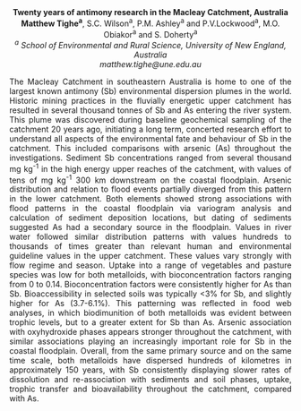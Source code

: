 <center><strong>Twenty years of antimony research in the Macleay Catchment,
Australia</strong>

<center><strong>Matthew Tighe<sup>a</sup></strong>, S.C. Wilson<sup>a</sup>, P.M. Ashley<sup>a</sup> and P.V.Lockwood<sup>a</sup>, M.O. Obiakor<sup>a</sup> and S. Doherty<sup>a</sup>

<center><i><sup>a</sup> School of Environmental and Rural Science, University of New
England, Australia</i>

<center><i>matthew.tighe@une.edu.au</i>

<p style=text-align:justify>The Macleay Catchment in southeastern Australia is home to one of the
largest known antimony (Sb) environmental dispersion plumes in the
world. Historic mining practices in the fluvially energetic upper
catchment has resulted in several thousand tonnes of Sb and As entering
the river system. This plume was discovered during baseline geochemical
sampling of the catchment 20 years ago, initiating a long term,
concerted research effort to understand all aspects of the environmental
fate and behaviour of Sb in the catchment. This included comparisons
with arsenic (As) throughout the investigations. Sediment Sb
concentrations ranged from several thousand mg kg<sup>-1</sup> in the high energy
upper reaches of the catchment, with values of tens of mg kg<sup>-1</sup> 300 km
downstream on the coastal floodplain. Arsenic distribution and relation
to flood events partially diverged from this pattern in the lower
catchment. Both elements showed strong associations with flood patterns
in the coastal floodplain via variogram analysis and calculation of
sediment deposition locations, but dating of sediments suggested As had
a secondary source in the floodplain. Values in river water followed
similar distribution patterns with values hundreds to thousands of times
greater than relevant human and environmental guideline values in the
upper catchment. These values vary strongly with flow regime and season.
Uptake into a range of vegetables and pasture species was low for both
metalloids, with bioconcentration factors ranging from 0 to 0.14.
Bioconcentration factors were consistently higher for As than Sb.
Bioaccessibility in selected soils was typically &lt;3% for Sb, and
slightly higher for As (3.7-6.1%). This patterning was reflected in food
web analyses, in which biodimunition of both metalloids was evident
between trophic levels, but to a greater extent for Sb than As. Arsenic
association with oxyhydroxide phases appears stronger throughout the
catchment, with similar associations playing an increasingly important
role for Sb in the coastal floodplain. Overall, from the same primary
source and on the same time scale, both metalloids have dispersed
hundreds of kilometres in approximately 150 years, with Sb consistently
displaying slower rates of dissolution and re-association with sediments
and soil phases, uptake, trophic transfer and bioavailability throughout
the catchment, compared with As.
